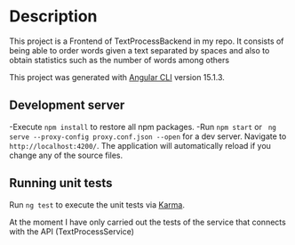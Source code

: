 # Description

This project is a Frontend of TextProcessBackend in my repo.
It consists of being able to order words given a text separated by spaces and also to obtain statistics such as the number of words among others

This project was generated with [Angular CLI](https://github.com/angular/angular-cli) version 15.1.3.

## Development server

-Execute `npm install` to restore all npm packages.
-Run `npm start` or ` ng serve --proxy-config proxy.conf.json --open` for a dev server. Navigate to `http://localhost:4200/`. The application will automatically reload if you change any of the source files.

## Running unit tests

Run `ng test` to execute the unit tests via [Karma](https://karma-runner.github.io).

At the moment I have only carried out the tests of the service that connects with the API (TextProcessService)
